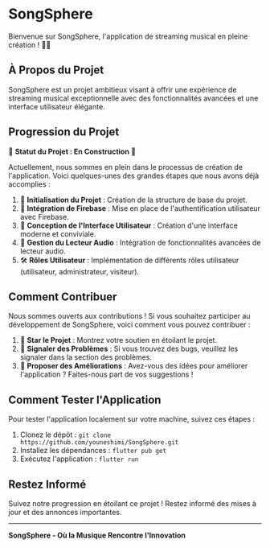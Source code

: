 # SongSphere

<!-- ![SongSphere Logo](url_vers_votre_logo.png)  -->

Bienvenue sur SongSphere, l'application de streaming musical en pleine création ! 🎵🌐

## À Propos du Projet

SongSphere est un projet ambitieux visant à offrir une expérience de streaming musical exceptionnelle avec des fonctionnalités avancées et une interface utilisateur élégante.

## Progression du Projet

🚧 **Statut du Projet : En Construction** 🚧

Actuellement, nous sommes en plein dans le processus de création de l'application. Voici quelques-unes des grandes étapes que nous avons déjà accomplies :

1. 🚀 **Initialisation du Projet** : Création de la structure de base du projet.
2. 🔗 **Intégration de Firebase** : Mise en place de l'authentification utilisateur avec Firebase.
3. 🎨 **Conception de l'Interface Utilisateur** : Création d'une interface moderne et conviviale.
4. 🎵 **Gestion du Lecteur Audio** : Intégration de fonctionnalités avancées de lecteur audio.
5. 🛠️ **Rôles Utilisateur** : Implémentation de différents rôles utilisateur (utilisateur, administrateur, visiteur).

## Comment Contribuer

Nous sommes ouverts aux contributions ! Si vous souhaitez participer au développement de SongSphere, voici comment vous pouvez contribuer :

1. 🌟 **Star le Projet** : Montrez votre soutien en étoilant le projet.
2. 🐛 **Signaler des Problèmes** : Si vous trouvez des bugs, veuillez les signaler dans la section des problèmes.
3. 🚀 **Proposer des Améliorations** : Avez-vous des idées pour améliorer l'application ? Faites-nous part de vos suggestions !

## Comment Tester l'Application

Pour tester l'application localement sur votre machine, suivez ces étapes :

1. Clonez le dépôt : `git clone https://github.com/youneshimi/SongSphere.git`
2. Installez les dépendances : `flutter pub get`
3. Exécutez l'application : `flutter run`

## Restez Informé

Suivez notre progression en étoilant ce projet ! Restez informé des mises à jour et des annonces importantes.

---

**SongSphere - Où la Musique Rencontre l'Innovation**

<!-- ![SongSphere Screenshot](url_vers_une_capture_d_ecran.png) -->
